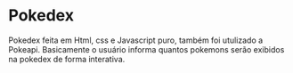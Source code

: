 # Pokedex
Pokedex feita em Html, css e Javascript puro, também foi utulizado a Pokeapi.
Basicamente o usuário informa quantos pokemons serão exibidos na pokedex de forma interativa.
